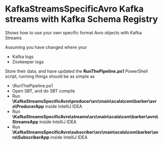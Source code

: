 # KafkaStreamsSpecificAvro Kafka streams with Kafka Schema Registry

Shows how to use your own specific format Avro objects with Kafka Streams

Assuming you have changed where your

- Kafka logs
- Zookeeper logs

Store their data, and have updated the **RunThePipeline.ps1** PowerShell script, running things should be as simple as

- \RunThePipeline.ps1
- Open SBT, and do SBT compile
- Run **\KafkaStreamsSpecificAvro\producer\src\main\scala\com\barber\avro\ProducerApp** inside IntelliJ IDEA
- Run **\KafkaStreamsSpecificAvro\streams\src\main\scala\com\barber\avro\StreamsApp** inside IntelliJ IDEA
- Run **\KafkaStreamsSpecificAvro\subscriber\src\main\scala\com\barber\avro\SubscriberApp** inside IntelliJ IDEA
